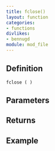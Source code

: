 ```yaml
---
title: fclose()
layout: function
categories:
- functions
divlikes:
- bennugd
module: mod_file
---
```


## Definition

    fclose ( )

## Parameters

## Returns

## Example
